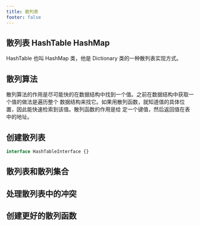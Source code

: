 ```yaml
---
title: 散列表
footer: false
---
```


## 散列表 HashTable HashMap

HashTable 也叫 HashMap 类，他是 Dictionary 类的一种散列表实现方式。

## 散列算法

散列算法的作用是尽可能快的在数据结构中找到一个值。之前在数据结构中获取一个值的做法是遍历整个
数据结构来找它。如果用散列函数，就知道值的具体位置，因此能快速检索到该值。散列函数的作用是给
定一个键值，然后返回值在表中的地址。

## 创建散列表

```typescript
interface HashTableInterface {}
```

## 散列表和散列集合

## 处理散列表中的冲突

## 创建更好的散列函数
